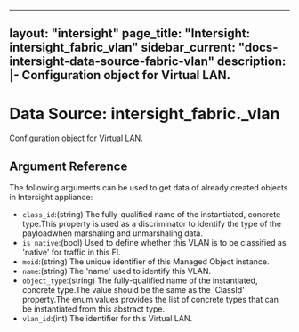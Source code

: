 
---
layout: "intersight"
page_title: "Intersight: intersight_fabric_vlan"
sidebar_current: "docs-intersight-data-source-fabric-vlan"
description: |-
Configuration object for Virtual LAN.
---

# Data Source: intersight_fabric._vlan
Configuration object for Virtual LAN.
## Argument Reference
The following arguments can be used to get data of already created objects in Intersight appliance:
* `class_id`:(string) The fully-qualified name of the instantiated, concrete type.This property is used as a discriminator to identify the type of the payloadwhen marshaling and unmarshaling data. 
* `is_native`:(bool) Used to define whether this VLAN is to be classified as 'native' for traffic in this FI. 
* `moid`:(string) The unique identifier of this Managed Object instance. 
* `name`:(string) The 'name' used to identify this VLAN. 
* `object_type`:(string) The fully-qualified name of the instantiated, concrete type.The value should be the same as the 'ClassId' property.The enum values provides the list of concrete types that can be instantiated from this abstract type. 
* `vlan_id`:(int) The identifier for this Virtual LAN. 
